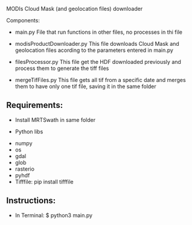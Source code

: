 MODIs Cloud Mask (and geolocation files) downloader

Components:
- main.py
File that run functions in other files, no processes in thi file

- modisProductDownloader.py
This file downloads Cloud Mask and geolocation files acording to the parameters entered in main.py

- filesProcessor.py
This file get the HDF downloaded previously and process them to generate the tiff files

- mergeTifFiles.py
This file gets all tif from a specific date and merges them to have only one tif file, saving it in the same folder




Requirements:
-------------

* Install MRTSwath in same folder

* Python libs
- numpy
- os
- gdal
- glob
- rasterio
- pyhdf
- Tifffile: pip install tifffile



Instructions:
-------------
- In Terminal:
$ python3 main.py